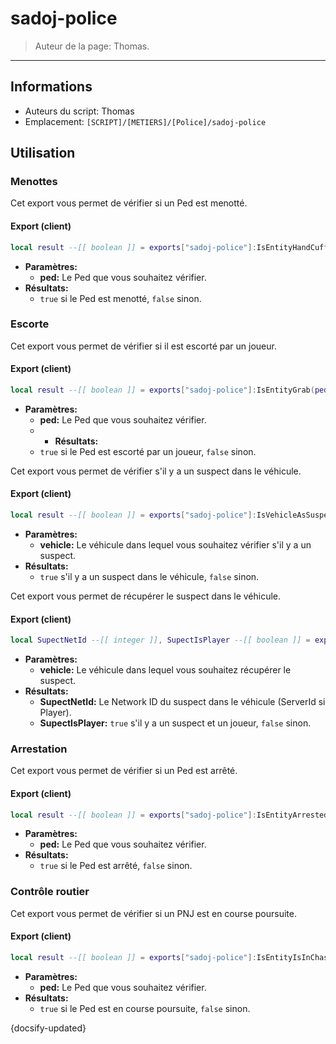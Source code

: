 # sadoj-police

> Auteur de la page: Thomas.

---

## Informations

* Auteurs du script: Thomas
* Emplacement: `[SCRIPT]/[METIERS]/[Police]/sadoj-police`

## Utilisation

### Menottes

Cet export vous permet de vérifier si un Ped est menotté.

<!-- tabs:start -->

#### **Export (client)**

```lua
local result --[[ boolean ]] = exports["sadoj-police"]:IsEntityHandCuff(ped  --[[ Ped ]])
```

* **Paramètres:**
  * **ped:** Le Ped que vous souhaitez vérifier.
* **Résultats:**
  * `true` si le Ped est menotté, `false` sinon.

<!-- tabs:end -->

### Escorte

Cet export vous permet de vérifier si il est escorté par un joueur.

<!-- tabs:start -->

#### **Export (client)**

```lua
local result --[[ boolean ]] = exports["sadoj-police"]:IsEntityGrab(ped  --[[ Ped ]])
```

* **Paramètres:**
  * **ped:** Le Ped que vous souhaitez vérifier.
  * * **Résultats:**
  * `true` si le Ped est escorté par un joueur, `false` sinon.

<!-- tabs:end -->

Cet export vous permet de vérifier s'il y a un suspect dans le véhicule.

<!-- tabs:start -->

#### **Export (client)**

```lua
local result --[[ boolean ]] = exports["sadoj-police"]:IsVehicleAsSuspect(vehicle  --[[ vehicle ]])
```

* **Paramètres:**
  * **vehicle:** Le véhicule dans lequel vous souhaitez vérifier s'il y a un suspect.
* **Résultats:**
  * `true` s'il y a un suspect dans le véhicule, `false` sinon.

<!-- tabs:end -->

Cet export vous permet de récupérer le suspect dans le véhicule.

<!-- tabs:start -->

#### **Export (client)**

```lua
local SupectNetId --[[ integer ]], SupectIsPlayer --[[ boolean ]] = exports["sadoj-police"]:GetSuspectInVehicle(vehicle --[[ vehicle ]])
```

* **Paramètres:**
  * **vehicle:** Le véhicule dans lequel vous souhaitez récupérer le suspect.
* **Résultats:**
  * **SupectNetId:** Le Network ID du suspect dans le véhicule (ServerId si Player).
  * **SupectIsPlayer:** `true` s'il y a un suspect et un joueur, `false` sinon.

<!-- tabs:end -->

### Arrestation

Cet export vous permet de vérifier si un Ped est arrêté.

<!-- tabs:start -->

#### **Export (client)**

```lua
local result --[[ boolean ]] = exports["sadoj-police"]:IsEntityArrested(ped  --[[ Ped ]])
```

* **Paramètres:**
  * **ped:** Le Ped que vous souhaitez vérifier.
* **Résultats:**
  * `true` si le Ped est arrêté, `false` sinon.

<!-- tabs:end -->

### Contrôle routier

Cet export vous permet de vérifier si un PNJ est en course poursuite.

<!-- tabs:start -->

#### **Export (client)**
```lua
local result --[[ boolean ]] = exports["sadoj-police"]:IsEntityIsInChase(ped  --[[ Ped ]])
```

* **Paramètres:**
  * **ped:** Le Ped que vous souhaitez vérifier.
* **Résultats:**
  * `true` si le Ped est en course poursuite, `false` sinon.

<!-- tabs:end -->

{docsify-updated}

